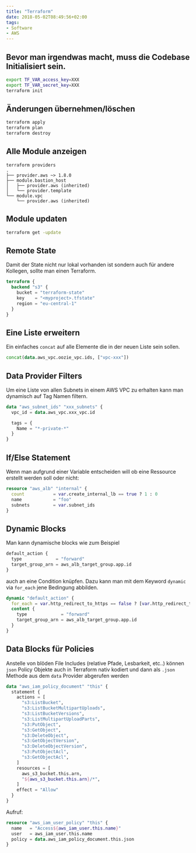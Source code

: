 ```yaml
---
title: "Terraform"
date: 2018-05-02T08:49:56+02:00
tags:
- Software
- AWS
---
```


## Bevor man irgendwas macht, muss die Codebase Initialisiert sein.

``` bash
export TF_VAR_access_key=XXX
export TF_VAR_secret_key=XXX
terraform init
```

## Änderungen übernehmen/löschen

``` bash
terraform apply
terraform plan
terraform destroy
```

## Alle Module anzeigen

```
terraform providers
.
├── provider.aws ~> 1.8.0
├── module.bastion_host
│   ├── provider.aws (inherited)
│   └── provider.template
└── module.vpc
    └── provider.aws (inherited)
```

## Module updaten

``` bash
terraform get -update
```

## Remote State

Damit der State nicht nur lokal vorhanden ist sondern auch für andere
Kollegen, sollte man einen Terraform.

``` terraform
terraform {
  backend "s3" {
    bucket = "terraform-state"
    key    = "<myproject>.tfstate"
    region = "eu-central-1"
  }
}
```

## Eine Liste erweitern

Ein einfaches `concat` auf alle Elemente die in der neuen Liste sein sollen.

``` terraform
concat(data.aws_vpc.oozie_vpc.ids, ["vpc-xxx"])
```

## Data Provider Filters

Um eine Liste von allen Subnets in einem AWS VPC zu erhalten kann man
dynamisch auf Tag Namen filtern.

``` terraform
data "aws_subnet_ids" "xxx_subnets" {
  vpc_id = data.aws_vpc.xxx_vpc.id

  tags = {
    Name = "*-private-*"
  }
}
```

## If/Else Statement

Wenn man aufgrund einer Variable entscheiden will ob eine Ressource erstellt
werden soll oder nicht:

``` terraform
resource "aws_alb" "internal" {
  count           = var.create_internal_lb == true ? 1 : 0
  name            = "foo"
  subnets         = var.subnet_ids
}
```

## Dynamic Blocks

Man kann dynamische blocks wie zum Beispiel

``` terraform
default_action {
  type             = "forward"
  target_group_arn = aws_alb_target_group.app.id
}
```

auch an eine Condition knüpfen. Dazu kann man mit dem Keyword `dynamic`
via `for_each` jene Bedingung abbilden.

``` terraform
dynamic "default_action" {
  for_each = var.http_redirect_to_https == false ? [var.http_redirect_to_https] : []
  content {
    type             = "forward"
    target_group_arn = aws_alb_target_group.app.id
  }
}
```

## Data Blocks für Policies

Anstelle von blöden File Includes (relative Pfade, Lesbarkeit, etc..) können
`json` Policy Objekte auch in Terraform nativ kodiert und dann als `.json`
Methode aus dem `data` Provider abgerufen werden

```terraform
data "aws_iam_policy_document" "this" {
  statement {
    actions = [
      "s3:ListBucket",
      "s3:ListBucketMultipartUploads",
      "s3:ListBucketVersions",
      "s3:ListMultipartUploadParts",
      "s3:PutObject",
      "s3:GetObject",
      "s3:DeleteObject",
      "s3:GetObjectVersion",
      "s3:DeleteObjectVersion",
      "s3:PutObjectAcl",
      "s3:GetObjectAcl",
    ]
    resources = [
      aws_s3_bucket.this.arn,
      "${aws_s3_bucket.this.arn}/*",
    ]
    effect = "Allow"
  }
}
```

Aufruf:

```terraform
resource "aws_iam_user_policy" "this" {
  name   = "Access${aws_iam_user.this.name}"
  user   = aws_iam_user.this.name
  policy = data.aws_iam_policy_document.this.json
}
```
